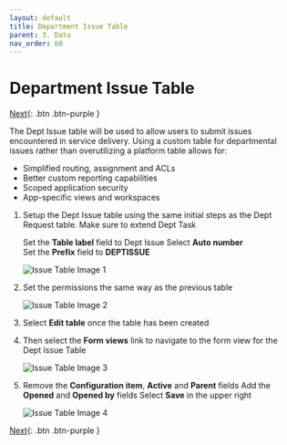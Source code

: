 ```yaml
---
layout: default
title: Department Issue Table
parent: 3. Data
nav_order: 60
---
```


# Department Issue Table

[Next][NEXT]{: .btn .btn-purple }

The Dept Issue table will be used to allow users to submit issues encountered in service delivery. Using a custom table for departmental issues rather than overutilizing a platform table allows for:

- Simplified routing, assignment and ACLs
- Better custom reporting capabilities
- Scoped application security
- App-specific views and workspaces

1. Setup the Dept Issue table using the same initial steps as the Dept Request table. Make sure to extend Dept Task

    Set the **Table label** field to Dept Issue Select **Auto number**\
    Set the **Prefix** field to **DEPTISSUE**

    ![Issue Table Image 1](../images/iss_1.png)

2. Set the permissions the same way as the previous table

    ![Issue Table Image 2](../images/base_8.png)

3. Select **Edit table** once the table has been created

4. Then select the **Form views** link to navigate to the form view for the Dept Issue Table

    ![Issue Table Image 3](../images/iss_2.png)

5. Remove the **Configuration item**, **Active** and **Parent** fields
    Add the **Opened** and **Opened by** fields
    Select **Save** in the upper right

    ![Issue Table Image 4](../images/iss_3.png)

[Next][NEXT]{: .btn .btn-purple }

[NEXT]: ../60_dept_inquiry_table
